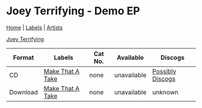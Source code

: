 # Joey Terrifying - Demo EP

[Home](../index.md) | [Labels](../labels.md) | [Artists](../artists.md)

[Joey Terrifying](../artists/joey-terrifying.md)

| Format | Labels | Cat No. | Available | Discogs |
|---|---|---|---|---|
| CD | [Make That A Take](../labels/make-that-a-take.md) | none | unavailable | [Possibly Discogs](https://www.discogs.com/release/12659808-Joey-Terrifying-The-First-Demo) |
| Download | [Make That A Take](../labels/make-that-a-take.md) | none | unavailable | unknown |